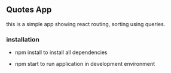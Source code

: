 ## Quotes App

this is a simple app showing react routing, sorting using queries.

### installation

- npm install
  to install all dependencies

- npm start
  to run application in development environment
